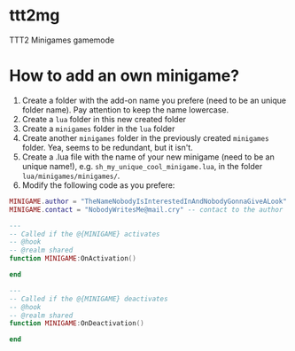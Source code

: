# ttt2mg
TTT2 Minigames gamemode

# How to add an own minigame?

1. Create a folder with the add-on name you prefere (need to be an unique folder name). Pay attention to keep the name lowercase.
2. Create a `lua` folder in this new created folder
3. Create a `minigames` folder in the `lua` folder
4. Create another `minigames` folder in the previously created `minigames` folder. Yea, seems to be redundant, but it isn't.
5. Create a .lua file with the name of your new minigame (need to be an unique name!), e.g. `sh_my_unique_cool_minigame.lua`, in the folder `lua/minigames/minigames/`.
6. Modify the following code as you prefere:

```lua
MINIGAME.author = "TheNameNobodyIsInterestedInAndNobodyGonnaGiveALook" -- author
MINIGAME.contact = "NobodyWritesMe@mail.cry" -- contact to the author

---
-- Called if the @{MINIGAME} activates
-- @hook
-- @realm shared
function MINIGAME:OnActivation()

end

---
-- Called if the @{MINIGAME} deactivates
-- @hook
-- @realm shared
function MINIGAME:OnDeactivation()

end
```

